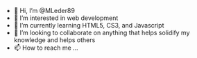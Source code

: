 - 👋 Hi, I’m @MLeder89
- 👀 I’m interested in web development
- 🌱 I’m currently learning HTML5, CS3, and Javascript
- 💞️ I’m looking to collaborate on anything that helps solidify my knowledge and helps others
- 📫 How to reach me ...

<!---
MLeder89/MLeder89 is a ✨ special ✨ repository because its `README.md` (this file) appears on your GitHub profile.
You can click the Preview link to take a look at your changes.
--->
